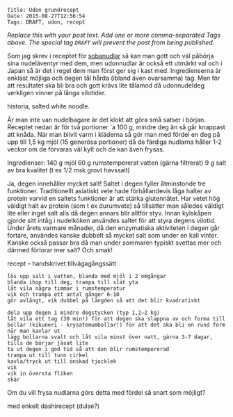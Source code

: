     Title: Udon grundrecept
    Date: 2015-08-27T12:56:54
    Tags: DRAFT, udon, recept

_Replace this with your post text. Add one or more comma-separated
Tags above. The special tag `DRAFT` will prevent the post from being
published._

<!-- more -->

Som jag skrev i receptet för [sobanudlar](/2016/07/grundrecept-för-soba.html) så kan man gott och väl påbörja sina nudeläventyr med dem, men udonnudlar är också ett utmärkt val och i Japan så är det i regel dem man först ger sig i kast med. Ingredienserna är enklast möjliga och degen tål hårda (ibland även ovarsamma) tag. Men för att resultatet ska bli bra och gott krävs lite tålamod då udonnudeldeg verkligen vinner på långa vilotider.

historia, salted white noodle.

Är man inte van nudelbagare är det klokt att göra små satser i början. Receptet nedan är för två portioner `a 100 g, mindre deg än så går knappast att knåda. När man blivit varm i kläderna så gör man med fördel en deg på upp till 1,5 kg mjöl (15 generösa portioner) då de färdiga nudlarna håller 1-2 veckor om de förvaras väl kylt och de kan även frysas.

Ingredienser:
140 g mjöl
60 g rumstempererat vatten (gärna filtrerat)
9 g salt av bra kvalitet (t ex 1/2 msk grovt havssalt)

Ja, degen innehåller mycket salt! Saltet i degen fyller åtminstonde tre funktioner. Traditionellt asiatiskt vete hade förhållandevis låga halter av protein varvid en saltets funktioner är att stärka glutennätet. Har vetet hög väldigt halt av protein (som t ex durumvete) så tillsätter man således väldigt lite eller inget salt alls då degen annars blir alltför styv.
Innan kylskåpen gjorde sitt intåg i nudelköken användes saltet för att styra degens vilotid. Under årets varmare månader, då den enzymatiska aktiviteten i degen går fortare, användes kanske dubbelt så mycket salt som under en kall vinter. Kanske också passar bra då man under sommaren typiskt svettas mer och därmed förlorar mer salt? 
Och smak!

recept – handskrivet
tillvägagångssätt

    lös upp salt i vatten, blanda med mjöl i 2 omgångar
    blanda ihop till deg, trampa till slät yta
    låt vila några timmar i rumstemperatur
    vik och trampa ett antal gånger 6-10
    gör avlångt, vik dubbel på längden så att det blir kvadratiskt
	
    dela upp degen i mindre degstycken (typ 1,2−2 kg)
    låt vila ett tag (30 min!) för att degen ska slappna av och forma till bollar (kikuneri - krysatemumbollar!) för att det ska bli en rund form när man kavlar ut
    lägg bollarna svalt och låt vila minst över natt, gärna 3-7 dagar, tills de börjar jäsat lite
    ta ut degen i god tid så att den blir rumstempererad
    trampa ut till tunn cirkel
    kavla/tryck ut till önskad tjocklek
    vik
    vik in översta fliken
    skär


Om du vill frysa nudlarna görs detta med fördel så snart som möjligt?

med enkelt dashirecept (dulse?)


